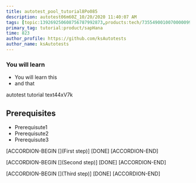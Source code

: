 ```yaml
---
title: autotest_pool_tutorial8Po085
description: autotest06m60Z_10/20/2020 11:40:07 AM
tags: [topic:139269250608756787992873,products:tech/73554900100700000996,tutorial:experience/advanced]
primary_tag: tutorial:product/sapHana
time: 823
author_profile: https://github.com/ksAutotests
author_name: ksAutotests
---
```

### You will learn
- You will learn this
- and that

autotest tutorial text44xV7k

## Prerequisites
- Prerequisute1
- Prerequisute2
- Prerequisute3

[ACCORDION-BEGIN [](First step)]
[DONE]
[ACCORDION-END]

[ACCORDION-BEGIN [](Second step)]
[DONE]
[ACCORDION-END]

[ACCORDION-BEGIN [](Third step)]
[DONE]
[ACCORDION-END]

